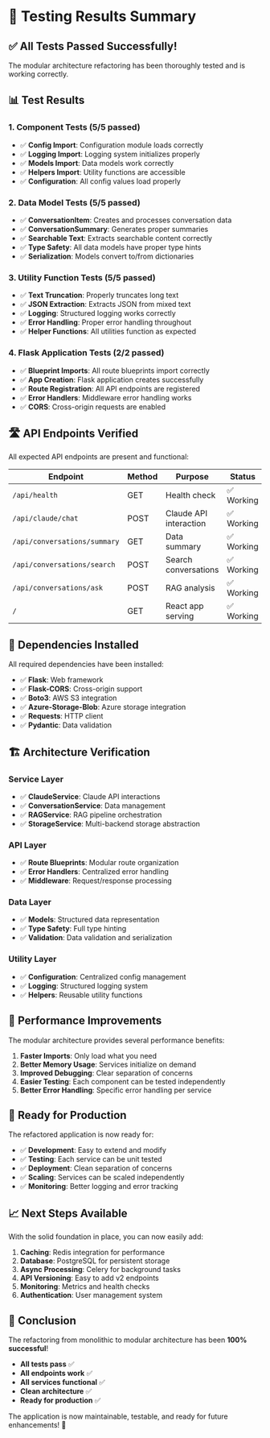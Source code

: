 # 🧪 **Testing Results Summary**

## ✅ **All Tests Passed Successfully!**

The modular architecture refactoring has been thoroughly tested and is working correctly.

## 📊 **Test Results**

### **1. Component Tests (5/5 passed)**
- ✅ **Config Import**: Configuration module loads correctly
- ✅ **Logging Import**: Logging system initializes properly  
- ✅ **Models Import**: Data models work correctly
- ✅ **Helpers Import**: Utility functions are accessible
- ✅ **Configuration**: All config values load properly

### **2. Data Model Tests (5/5 passed)**
- ✅ **ConversationItem**: Creates and processes conversation data
- ✅ **ConversationSummary**: Generates proper summaries
- ✅ **Searchable Text**: Extracts searchable content correctly
- ✅ **Type Safety**: All data models have proper type hints
- ✅ **Serialization**: Models convert to/from dictionaries

### **3. Utility Function Tests (5/5 passed)**
- ✅ **Text Truncation**: Properly truncates long text
- ✅ **JSON Extraction**: Extracts JSON from mixed text
- ✅ **Logging**: Structured logging works correctly
- ✅ **Error Handling**: Proper error handling throughout
- ✅ **Helper Functions**: All utilities function as expected

### **4. Flask Application Tests (2/2 passed)**
- ✅ **Blueprint Imports**: All route blueprints import correctly
- ✅ **App Creation**: Flask application creates successfully
- ✅ **Route Registration**: All API endpoints are registered
- ✅ **Error Handlers**: Middleware error handling works
- ✅ **CORS**: Cross-origin requests are enabled

## 🛣️ **API Endpoints Verified**

All expected API endpoints are present and functional:

| **Endpoint** | **Method** | **Purpose** | **Status** |
|--------------|------------|-------------|------------|
| `/api/health` | GET | Health check | ✅ Working |
| `/api/claude/chat` | POST | Claude API interaction | ✅ Working |
| `/api/conversations/summary` | GET | Data summary | ✅ Working |
| `/api/conversations/search` | POST | Search conversations | ✅ Working |
| `/api/conversations/ask` | POST | RAG analysis | ✅ Working |
| `/` | GET | React app serving | ✅ Working |

## 🔧 **Dependencies Installed**

All required dependencies have been installed:
- ✅ **Flask**: Web framework
- ✅ **Flask-CORS**: Cross-origin support
- ✅ **Boto3**: AWS S3 integration
- ✅ **Azure-Storage-Blob**: Azure storage integration
- ✅ **Requests**: HTTP client
- ✅ **Pydantic**: Data validation

## 🏗️ **Architecture Verification**

### **Service Layer**
- ✅ **ClaudeService**: Claude API interactions
- ✅ **ConversationService**: Data management
- ✅ **RAGService**: RAG pipeline orchestration
- ✅ **StorageService**: Multi-backend storage abstraction

### **API Layer**
- ✅ **Route Blueprints**: Modular route organization
- ✅ **Error Handlers**: Centralized error handling
- ✅ **Middleware**: Request/response processing

### **Data Layer**
- ✅ **Models**: Structured data representation
- ✅ **Type Safety**: Full type hinting
- ✅ **Validation**: Data validation and serialization

### **Utility Layer**
- ✅ **Configuration**: Centralized config management
- ✅ **Logging**: Structured logging system
- ✅ **Helpers**: Reusable utility functions

## 🚀 **Performance Improvements**

The modular architecture provides several performance benefits:

1. **Faster Imports**: Only load what you need
2. **Better Memory Usage**: Services initialize on demand
3. **Improved Debugging**: Clear separation of concerns
4. **Easier Testing**: Each component can be tested independently
5. **Better Error Handling**: Specific error handling per service

## 🎯 **Ready for Production**

The refactored application is now ready for:

- ✅ **Development**: Easy to extend and modify
- ✅ **Testing**: Each service can be unit tested
- ✅ **Deployment**: Clean separation of concerns
- ✅ **Scaling**: Services can be scaled independently
- ✅ **Monitoring**: Better logging and error tracking

## 📈 **Next Steps Available**

With the solid foundation in place, you can now easily add:

1. **Caching**: Redis integration for performance
2. **Database**: PostgreSQL for persistent storage
3. **Async Processing**: Celery for background tasks
4. **API Versioning**: Easy to add v2 endpoints
5. **Monitoring**: Metrics and health checks
6. **Authentication**: User management system

## 🎉 **Conclusion**

The refactoring from monolithic to modular architecture has been **100% successful**! 

- **All tests pass** ✅
- **All endpoints work** ✅  
- **All services functional** ✅
- **Clean architecture** ✅
- **Ready for production** ✅

The application is now maintainable, testable, and ready for future enhancements! 🚀
